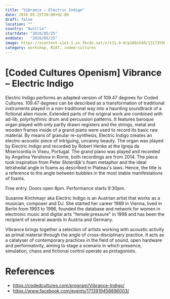 ```yaml
---
title: "Vibrance – Electric Indigo"
date: 2016-05-25T20:00+02:00
draft: false
location: ""
country: "Austria"
startdate: "2016/05/25"
enddate:   "2016/05/25"
image: https://scontent-vie1-1.xx.fbcdn.net/v/t31.0-0/p180x540/13173598_1132876836763691_7453415962137315646_o.jpg?_nc_cat=102&_nc_sid=b386c4&_nc_ohc=Q0JYN6AaEwMAX_JCS2d&_nc_ht=scontent-vie1-1.xx&tp=6&oh=89a501c021c4438dfad4974f61e75bec&oe=5F907926
category: workshop, RIAT, coded-cultures
---
```


# [Coded Cultures Openism] Vibrance – Electric Indigo

Electric Indigo performs an adapted version of 109.47 degrees for Coded Cultures. 109.47 degrees can be described as a transformation of traditional instruments played in a non-traditional way into a haunting soundtrack of a fictional alien movie. Extended parts of the original work are combined with ad-lib, polyrhythmic drum and percussion patterns. It features baroque organ played with only partly drawn registers and the strings, metal and wooden frames inside of a grand piano were used to record its basic raw material. By means of granular re-synthesis, Electric Indigo creates an electro-acoustic piece of intriguing, uncanny beauty. The organ was played by Electric Indigo and recorded by Robert Henke at the Igreja da Misericordia in Viseu, Portugal. The grand piano was played and recorded by Angelina Yershova in Rome, both recordings are from 2014. The piece took inspiration from Peter Sloterdijk's foam metaphor and the ideal tetrahedal angle in foams as described in Plateau's laws. Hence, the title is a reference to the angle between bubbles in the most stable manifestations of foams.

Free entry. Doors open 8pm. Performance starts 9:30pm.

Susanne Kirchmayr aka Electric Indigo is an Austrian artist that works as a musician, composer and DJ. She started her career 1989 in Vienna, lived in Berlin from 1993 to 1996, founded the database and network for women in electronic music and digital arts "female:pressure" in 1998 and has been the recipient of several awards in Austria and Germany.

Vibrance brings together a selection of artists working with acoustic activity as primal material through the angle of cross-disciplinary practice. It acts as a catalyser of contemporary practices in the field of sound, open hardware and performativity, aiming to stage a scenario in which presence, simulation, chaos and fictional control operate as protagonists.


# References
* https://codedcultures.com/program/Vibrance-Indigo/
* https://www.facebook.com/events/1713919458896003/
